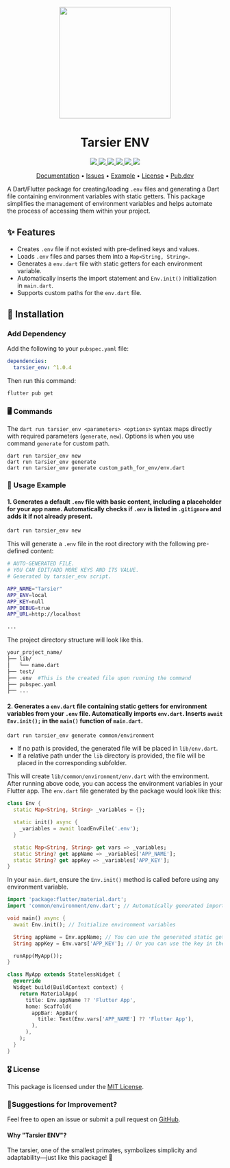 <!-- 
This README describes the package. If you publish this package to pub.dev,
this README's contents appear on the landing page for your package.

For information about how to write a good package README, see the guide for
[writing package pages](https://dart.dev/guides/libraries/writing-package-pages). 

For general information about developing packages, see the Dart guide for
[creating packages](https://dart.dev/guides/libraries/create-library-packages)
and the Flutter guide for
[developing packages and plugins](https://flutter.dev/developing-packages). 
-->
<p align="center">
  <a href="https://pub.dev/packages/tarsier_env">
    <img height="260" src="https://raw.githubusercontent.com/marianz-bonfire/tarsier_env/master/assets/logo.png">
  </a>
  <h1 align="center">Tarsier ENV</h1>
</p>

<p align="center">
  <a href="https://pub.dev/packages/tarsier_env">
    <img src="https://img.shields.io/pub/v/tarsier_env?label=pub.dev&labelColor=333940&logo=dart">
  </a>
  <a href="https://pub.dev/packages/tarsier_env/score">
    <img src="https://img.shields.io/pub/points/tarsier_env?color=2E8B57&label=pub%20points">
  </a>
  <a href="https://github.com/marianz-bonfire/tarsier_env/actions/workflows/dart.yml">
    <img src="https://img.shields.io/github/actions/workflow/status/marianz-bonfire/tarsier_env/dart.yml?branch=main&label=tests&labelColor=333940&logo=github">
  </a>
  <a href="https://app.codecov.io/gh/marianz-bonfire/tarsier_env">
    <img src="https://img.shields.io/codecov/c/github/marianz-bonfire/tarsier_env?logo=codecov&logoColor=fff&labelColor=333940&flag=tarsier_env">
  </a>
  <a href="https://pub.dev/packages/tarsier_env/publisher">
    <img src="https://img.shields.io/pub/publisher/tarsier_env.svg">
  </a>
  <a href="https://tarsier-marianz.blogspot.com">
    <img src="https://img.shields.io/static/v1?label=website&message=tarsier-marianz&labelColor=135d34&logo=blogger&logoColor=white&color=fd3a13">
  </a>
</p>

<p align="center">
  <a href="https://pub.dev/documentation/tarsier_env/latest/">Documentation</a> •
  <a href="https://github.com/marianz-bonfire/tarsier_env/issues">Issues</a> •
  <a href="https://github.com/marianz-bonfire/tarsier_env/tree/master/example">Example</a> •
  <a href="https://github.com/marianz-bonfire/tarsier_env/blob/master/LICENSE">License</a> •
  <a href="https://pub.dev/packages/tarsier_env">Pub.dev</a>
</p>

A Dart/Flutter package for creating/loading `.env` files and generating a Dart file containing environment variables with static getters. This package simplifies the management of environment variables and helps automate the process of accessing them within your project.

## ✨ Features

- Creates `.env` file if not existed with pre-defined keys and values.
- Loads `.env` files and parses them into a `Map<String, String>`.
- Generates a `env.dart` file with static getters for each environment variable.
- Automatically inserts the import statement and `Env.init()` initialization in `main.dart`.
- Supports custom paths for the `env.dart` file.

## 🚀 Installation

### Add Dependency

Add the following to your `pubspec.yaml` file:

```yaml
dependencies:
  tarsier_env: ^1.0.4
```
Then run this command:

```sh
flutter pub get
```

### 🖥️ Commands

The `dart run tarsier_env <parameters> <options>` syntax maps directly with required parameters (`generate`, `new`). Options is when you use command `generate` for custom path.

```
dart run tarsier_env new
dart run tarsier_env generate
dart run tarsier_env generate custom_path_for_env/env.dart
```

### 📒 Usage Example

#### 1. Generates a default `.env` file with basic content, including a placeholder for your app name. Automatically checks if `.env` is listed in `.gitignore` and adds it if not already present.
```sh
dart run tarsier_env new
```
This will generate a `.env` file in the root directory with the following pre-defined content:
```sh
# AUTO-GENERATED FILE. 
# YOU CAN EDIT/ADD MORE KEYS AND ITS VALUE.
# Generated by tarsier_env script.

APP_NAME="Tarsier"
APP_ENV=local
APP_KEY=null
APP_DEBUG=true
APP_URL=http://localhost

...
```
The project directory structure will look like this.
```sh
your_project_name/
├── lib/
│   └── name.dart
├── test/
├── .env  #This is the created file upon running the command
├── pubspec.yaml
├── ...
```


#### 2. Generates a `env.dart` file containing static getters for environment variables from your `.env` file. Automatically imports `env.dart`. Inserts `await Env.init();` in the `main()` function of `main.dart`.
```sh
dart run tarsier_env generate common/environment
```
  - If no path is provided, the generated file will be placed in `lib/env.dart`.
  - If a relative path under the `lib` directory is provided, the file will be placed in the corresponding subfolder.



This will create `lib/common/environment/env.dart` with the environment. After running above code, you can access the environment variables in your Flutter app.
The `env.dart` file generated by the package would look like this:
```dart
class Env {
  static Map<String, String> _variables = {};

  static init() async {
    _variables = await loadEnvFile('.env');
  }

  static Map<String, String> get vars => _variables;
  static String? get appName => _variables['APP_NAME'];
  static String? get appKey => _variables['APP_KEY'];
}
```

In your `main.dart`, ensure the `Env.init()` method is called before using any environment variable.

```dart
import 'package:flutter/material.dart';
import 'common/environment/env.dart'; // Automatically generated import

void main() async {
  await Env.init(); // Initialize environment variables

  String appName = Env.appName; // You can use the generated static getter
  String appKey = Env.vars['APP_KEY']; // Or you can use the key in the Map<String,String>

  runApp(MyApp());
}

class MyApp extends StatelessWidget {
  @override
  Widget build(BuildContext context) {
    return MaterialApp(
      title: Env.appName ?? 'Flutter App',
      home: Scaffold(
        appBar: AppBar(
          title: Text(Env.vars['APP_NAME'] ?? 'Flutter App'),
        ),
      ),
    );
  }
}
```

### 🎖️ License
This package is licensed under the [MIT License](https://mit-license.org/).

### 🐞Suggestions for Improvement?
Feel free to open an issue or submit a pull request on [GitHub](https://github.com/marianz-bonfire/tarsier_env).

#### Why "Tarsier ENV"?
The tarsier, one of the smallest primates, symbolizes simplicity and adaptability—just like this package! 🐒
